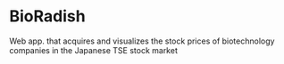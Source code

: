 # BioRadish
Web app. that acquires and visualizes the stock prices of biotechnology companies in the Japanese TSE stock market
